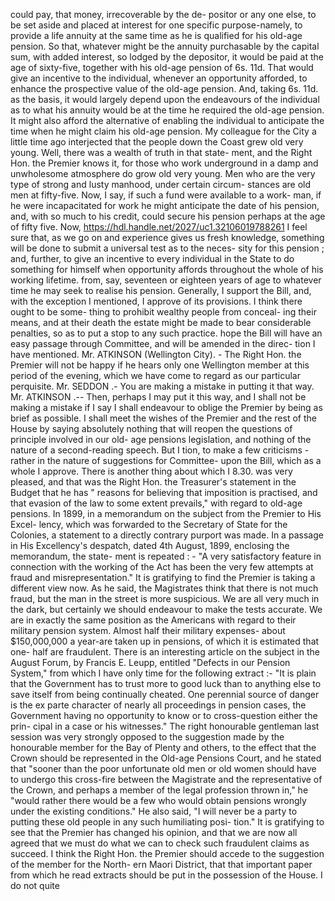could pay, that money, irrecoverable by the de- positor or any one else, to be set aside and placed at interest for one specific purpose-namely, to provide a life annuity at the same time as he is qualified for his old-age pension. So that, whatever might be the annuity purchasable by the capital sum, with added interest, so lodged by the depositor, it would be paid at the age of sixty-five, together with his old-age pension of 6s. 11d. That would give an incentive to the individual, whenever an opportunity afforded, to enhance the prospective value of the old-age pension. And, taking 6s. 11d. as the basis, it would largely depend upon the endeavours of the individual as to what his annuity would be at the time he required the old-age pension. It might also afford the alternative of enabling the individual to anticipate the time when he might claim his old-age pension. My colleague for the City a little time ago interjected that the people down the Coast grew old very young. Well, there was a wealth of truth in that state- ment, and the Right Hon. the Premier knows it, for those who work underground in a damp and unwholesome atmosphere do grow old very young. Men who are the very type of strong and lusty manhood, under certain circum- stances are old men at fifty-five. Now, I say, if such a fund were available to a work- man, if he were incapacitated for work he might anticipate the date of his pension, and, with so much to his credit, could secure his pension perhaps at the age of fifty five. Now, https://hdl.handle.net/2027/uc1.32106019788261 I feel sure that, as we go on and experience gives us fresh knowledge, something will be done to submit a universal test as to the neces- sity for this pension ; and, further, to give an incentive to every individual in the State to do something for himself when opportunity affords throughout the whole of his working lifetime. from, say, seventeen or eighteen years of age to whatever time he may seek to realise his pension. Generally, I support the Bill, and, with the exception I mentioned, I approve of its provisions. I think there ought to be some- thing to prohibit wealthy people from conceal- ing their means, and at their death the estate might be made to bear considerable penalties, so as to put a stop to any such practice. hope the Bill will have an easy passage through Committee, and will be amended in the direc- tion I have mentioned. Mr. ATKINSON (Wellington City). - The Right Hon. the Premier will not be happy if he hears only one Wellington member at this period of the evening, which we have come to regard as our particular perquisite. Mr. SEDDON .- You are making a mistake in putting it that way. Mr. ATKINSON .-- Then, perhaps I may put it this way, and I shall not be making a mistake if I say I shall endeavour to oblige the Premier by being as brief as possible. I shall meet the wishes of the Premier and the rest of the House by saying absolutely nothing that will reopen the questions of principle involved in our old- age pensions legislation, and nothing of the nature of a second-reading speech. But I tion, to make a few criticisms - rather in the nature of suggestions for Committee- upon the Bill, which as a whole I approve. There is another thing about which I 8.30. was very pleased, and that was the Right Hon. the Treasurer's statement in the Budget that he has " reasons for believing that imposition is practised, and that evasion of the law to some extent prevails," with regard to old-age pensions. In 1899, in a memorandum on the subject from the Premier to His Excel- lency, which was forwarded to the Secretary of State for the Colonies, a statement to a directly contrary purport was made. In a passage in His Excellency's despatch, dated 4th August, 1899, enclosing the memorandum, the state- ment is repeated : - "A very satisfactory feature in connection with the working of the Act has been the very few attempts at fraud and misrepresentation." It is gratifying to find the Premier is taking a different view now. As he said, the Magistrates think that there is not much fraud, but the man in the street is more suspicious. We are all very much in the dark, but certainly we should endeavour to make the tests accurate. We are in exactly the same position as the Americans with regard to their military pension system. Almost half their military expenses- about $150,000,000 a year-are taken up in pensions, of which it is estimated that one- half are fraudulent. There is an interesting article on the subject in the August Forum, by Francis E. Leupp, entitled "Defects in our Pension System," from which I have only time for the following extract :- "It is plain that the Government has to trust more to good luck than to anything else to save itself from being continually cheated. One perennial source of danger is the ex parte character of nearly all proceedings in pension cases, the Government having no opportunity to know or to cross-question either the prin- cipal in a case or his witnesses." The right honourable gentleman last session was very strongly opposed to the suggestion made by the honourable member for the Bay of Plenty and others, to the effect that the Crown should be represented in the Old-age Pensions Court, and he stated that "sooner than the poor unfortunate old men or old women should have to undergo this cross-fire between the Magistrate and the representative of the Crown, and perhaps a member of the legal profession thrown in," he "would rather there would be a few who would obtain pensions wrongly under the existing conditions." He also said, "I will never be a party to putting these old people in any such humiliating posi- tion." It is gratifying to see that the Premier has changed his opinion, and that we are now all agreed that we must do what we can to check such fraudulent claims as succeed. I think the Right Hon. the Premier should accede to the suggestion of the member for the North- ern Maori District, that that important paper from which he read extracts should be put in the possession of the House. I do not quite 